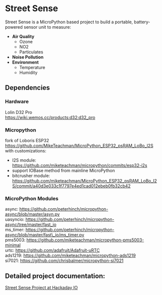 # Street Sense

Street Sense is a MicroPython based project to build a portable, battery-powered sensor unit to measure: 

- **Air Quality**
    - Ozone
    - NO2 
    - Particulates 
- **Noise Pollution**
- **Environment**
    - Temperature
    - Humidity

## Dependencies
### Hardware 
Lolin D32 Pro  
<https://wiki.wemos.cc/products:d32:d32_pro>
### Micropython
fork of Loboris ESP32  
<https://github.com/MikeTeachman/MicroPython_ESP32_psRAM_LoBo_I2S>
with customizations:
- I2S module:  https://github.com/miketeachman/micropython/commits/esp32-i2s
- support IOBase method from mainline MicroPython
- bitcrusher module: https://github.com/miketeachman/MicroPython_ESP32_psRAM_LoBo_I2S/commit/a40d3e033c1f7797e4ed1cad012ebeb0fb32cb42

### MicroPython Modules
async:    https://github.com/peterhinch/micropython-async/blob/master/asyn.py  
uasyncio: https://github.com/peterhinch/micropython-async/tree/master/fast_io  
ms\_timer: https://github.com/peterhinch/micropython-async/blob/master/fast\_io/ms_timer.py      
pms5003:  https://github.com/miketeachman/micropython-pms5003-minimal      
urtc:     https://github.com/adafruit/Adafruit-uRTC      
ads1219:  https://github.com/miketeachman/micropython-ads1219      
si7021:   https://github.com/chrisbalmer/micropython-si7021  
 
## Detailed project documentation:
[Street Sense Project at Hackaday IO](https://hackaday.io/project/162059-street-sense)